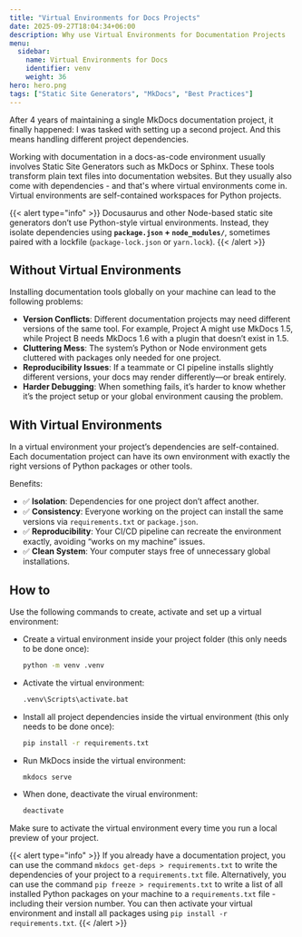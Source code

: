 ```yaml
---
title: "Virtual Environments for Docs Projects"
date: 2025-09-27T18:04:34+06:00
description: Why use Virtual Environments for Documentation Projects
menu:
  sidebar:
    name: Virtual Environments for Docs
    identifier: venv
    weight: 36
hero: hero.png
tags: ["Static Site Generators", "MkDocs", "Best Practices"]
---
```


After 4 years of maintaining a single MkDocs documentation project, it finally happened: I was tasked with setting up a second project.
And this means handling different project dependencies.

Working with documentation in a docs-as-code environment usually involves Static Site Generators such as MkDocs or Sphinx. These tools transform plain text files into documentation websites. But they usually also come with dependencies - and that's where virtual environments come in.
Virtual environments are self-contained workspaces for Python projects.

{{< alert type="info" >}}
Docusaurus and other Node-based static site generators don’t use Python-style virtual environments. Instead, they isolate dependencies using **`package.json` + `node_modules/`**, sometimes paired with a lockfile (`package-lock.json` or `yarn.lock`).
{{< /alert >}}

## Without Virtual Environments

Installing documentation tools globally on your machine can lead to the following problems:

- **Version Conflicts**: Different documentation projects may need different versions of the same tool. For example, Project A might use MkDocs 1.5, while Project B needs MkDocs 1.6 with a plugin that doesn’t exist in 1.5.
- **Cluttering Mess**: The system’s Python or Node environment gets cluttered with packages only needed for one project.
- **Reproducibility Issues**: If a teammate or CI pipeline installs slightly different versions, your docs may render differently—or break entirely.
- **Harder Debugging**: When something fails, it’s harder to know whether it’s the project setup or your global environment causing the problem.

## With Virtual Environments

In a virtual environment your project’s dependencies are self-contained. Each documentation project can have its own environment with exactly the right versions of Python packages or other tools.

Benefits:
- ✅ **Isolation**: Dependencies for one project don’t affect another.
- ✅ **Consistency**: Everyone working on the project can install the same versions via `requirements.txt` or `package.json`.
- ✅ **Reproducibility**: Your CI/CD pipeline can recreate the environment exactly, avoiding “works on my machine” issues.
- ✅ **Clean System**: Your computer stays free of unnecessary global installations.

## How to

Use the following commands to create, activate and set up a virtual environment:

- Create a virtual environment inside your project folder (this only needs to be done once):
    ```bash
    python -m venv .venv
    ```
- Activate the virtual environment:
    ``` bash
    .venv\Scripts\activate.bat
    ```
- Install all project dependencies inside the virtual environment (this only needs to be done once):
    ```bash
    pip install -r requirements.txt
    ```
- Run MkDocs inside the virtual environment:
    ```bash
    mkdocs serve
    ```
- When done, deactivate the virual environment:
    ``` bash
    deactivate
    ```

Make sure to activate the virtual environment every time you run a local preview of your project.

{{< alert type="info" >}}
If you already have a documentation project, you can use the command `mkdocs get-deps > requirements.txt` to write the dependencies of your project to a `requirements.txt` file.
Alternatively, you can use the command `pip freeze > requirements.txt` to write a list of all installed Python packages on your machine to a `requirements.txt` file - including their version number.
You can then activate your virtual environment and install all packages using `pip install -r requirements.txt`.
{{< /alert >}}
